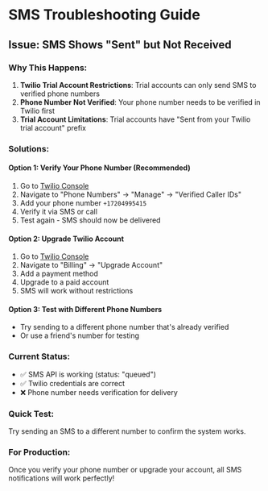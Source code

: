 # SMS Troubleshooting Guide

## Issue: SMS Shows "Sent" but Not Received

### Why This Happens:
1. **Twilio Trial Account Restrictions**: Trial accounts can only send SMS to verified phone numbers
2. **Phone Number Not Verified**: Your phone number needs to be verified in Twilio first
3. **Trial Account Limitations**: Trial accounts have "Sent from your Twilio trial account" prefix

### Solutions:

#### Option 1: Verify Your Phone Number (Recommended)
1. Go to [Twilio Console](https://console.twilio.com)
2. Navigate to "Phone Numbers" → "Manage" → "Verified Caller IDs"
3. Add your phone number `+17204995415`
4. Verify it via SMS or call
5. Test again - SMS should now be delivered

#### Option 2: Upgrade Twilio Account
1. Go to [Twilio Console](https://console.twilio.com)
2. Navigate to "Billing" → "Upgrade Account"
3. Add a payment method
4. Upgrade to a paid account
5. SMS will work without restrictions

#### Option 3: Test with Different Phone Numbers
- Try sending to a different phone number that's already verified
- Or use a friend's number for testing

### Current Status:
- ✅ SMS API is working (status: "queued")
- ✅ Twilio credentials are correct
- ❌ Phone number needs verification for delivery

### Quick Test:
Try sending an SMS to a different number to confirm the system works.

### For Production:
Once you verify your phone number or upgrade your account, all SMS notifications will work perfectly!
